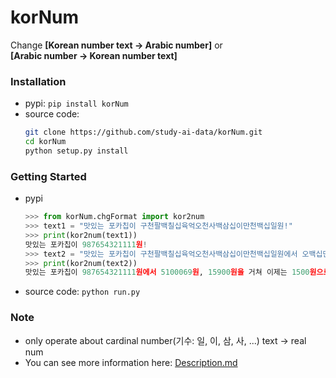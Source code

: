 # korNum
Change **[Korean number text -> Arabic number]** or<br>
**[Arabic number -> Korean number text]**

### Installation
* pypi: ```pip install korNum```
* source code:
  ```bash
  git clone https://github.com/study-ai-data/korNum.git
  cd korNum
  python setup.py install
  ```

### Getting Started
* pypi
  ```python
  >>> from korNum.chgFormat import kor2num
  >>> text1 = "맛있는 포카칩이 구천팔백칠십육억오천사백삼십이만천백십일원!"
  >>> print(kor2num(text1))
  맛있는 포카칩이 987654321111원!
  >>> text2 = "맛있는 포카칩이 구천팔백칠십육억오천사백삼십이만천백십일원에서 오백십만육십구원, 만오천구백원을 거쳐 이제는 천오백원으로!"
  >>> print(kor2num(text2))
  맛있는 포카칩이 987654321111원에서 5100069원, 15900원을 거쳐 이제는 1500원으로!
  ```
* source code:
  ```python run.py```

### Note
* only operate about cardinal number(기수: 일, 이, 삼, 사, ...) text -> real num
* You can see more information here: [Description.md](https://github.com/study-ai-data/korNum/blob/master/Description.md)
